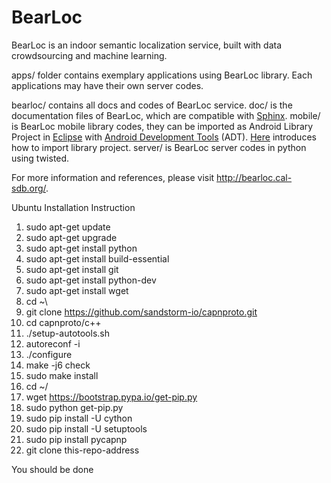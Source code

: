 # BearLoc

BearLoc is an indoor semantic localization service, built with data crowdsourcing and machine learning.


apps/ folder contains exemplary applications using BearLoc library. Each applications may have their own server codes.


bearloc/ contains all docs and codes of BearLoc service. doc/ is the documentation files of BearLoc, which are compatible with [Sphinx](http://sphinx-doc.org/). mobile/ is BearLoc mobile library codes, they can be imported as Android Library Project in [Eclipse](http://www.eclipse.org/) with [Android Development Tools](http://developer.android.com/tools/sdk/eclipse-adt.html) (ADT). [Here](http://developer.android.com/tools/projects/projects-eclipse.html#ReferencingLibraryProject) introduces how to import library project. server/ is BearLoc server codes in python using twisted. 


For more information and references, please visit <http://bearloc.cal-sdb.org/>.

Ubuntu Installation Instruction

1. sudo apt-get update
2. sudo apt-get upgrade
3. sudo apt-get install python
4. sudo apt-get install build-essential
6. sudo apt-get install git
7. sudo apt-get install python-dev
8. sudo apt-get install wget
9. cd ~\
10. git clone https://github.com/sandstorm-io/capnproto.git
11. cd capnproto/c++
12. ./setup-autotools.sh
13. autoreconf -i
14. ./configure
15. make -j6 check
16. sudo make install
17. cd ~/
18. wget https://bootstrap.pypa.io/get-pip.py
19. sudo python get-pip.py
20. sudo pip install -U cython
21. sudo pip install -U setuptools
22. sudo pip install pycapnp
23. git clone this-repo-address


You should be done
